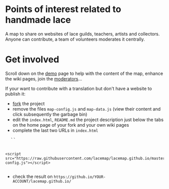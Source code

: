 Points of interest related to handmade lace
===========================================

A map to share on websites of lace guilds, teachers, artists and collectors.
Anyone can contribute, a team of volunteers moderates it centrally.


Get involved
============

Scroll down on the [demo] page to help with the content of the map,
enhance the wiki pages, join the [moderators]...

If your want to contribute with a translation but don't have a website to publish it:

* [fork] the project
* remove the files `map-config.js` and `map-data.js` (view their content and click subsequently the garbage bin)
* edit the `index.html`, `README.md` the project description just below the tabs on the home page of your fork
  and your own wiki pages
* complete the last two URLs in `index.html`
<pre>
  `<script src="https://raw.githubusercontent.com/lacemap/lacemap.github.io/master/map-data.js"></script>`
  `<script src="https://raw.githubusercontent.com/lacemap/lacemap.github.io/master/map-config.js"></script>`
</pre>
* check the result on `https://github.io/YOUR-ACCOUNT/lacemap.github.io/`

[fork]: https://github.com/lacemap/lacemap.github.io/#fork-destination-box
[demo]: http://lacemap.github.io/
[moderators]: https://github.com/orgs/lacemap/teams/moderators